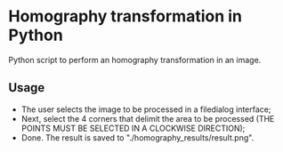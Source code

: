 # Homography transformation in Python

Python script to perform an homography transformation in an image.

## Usage

- The user selects the image to be processed in a filedialog interface;
- Next, select the 4 corners that delimit the area to be processed (THE POINTS MUST BE SELECTED IN A CLOCKWISE DIRECTION);
- Done. The result is saved to "./homography_results/result.png".
